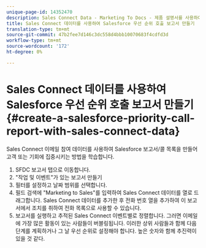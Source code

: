 ```yaml
---
unique-page-id: 14352470
description: Sales Connect Data - Marketing To Docs - 제품 설명서를 사용하여 Salesforce 우선 순위 호출 보고서 만들기
title: Sales Connect 데이터를 사용하여 Salesforce 우선 순위 호출 보고서 만들기
translation-type: tm+mt
source-git-commit: 47b2fee7d146c3dc558d4bbb10070683f4cdfd3d
workflow-type: tm+mt
source-wordcount: '172'
ht-degree: 0%

---
```



# Sales Connect 데이터를 사용하여 Salesforce 우선 순위 호출 보고서 만들기 {#create-a-salesforce-priority-call-report-with-sales-connect-data}

Sales Connect 이메일 참여 데이터를 사용하여 Salesforce 보고서/콜 목록을 만들어 고객 또는 기회에 집중시키는 방법을 학습합니다.

1. SFDC 보고서 탭으로 이동합니다.
1. &quot;작업 및 이벤트&quot;가 있는 보고서 만들기
1. 필터를 설정하고 날짜 범위를 선택합니다.
1. 필드 검색에 &quot;Marketing to Sales&quot;를 입력하여 Sales Connect 데이터를 열로 드래그합니다. Sales Connect 데이터를 추가한 후 전화 번호 열을 추가하여 이 보고서에서 조치를 취하여 전화 목록으로 사용할 수 있습니다.
1. 보고서를 실행하고 추적된 Sales Connect 이벤트별로 정렬합니다. 그러면 이메일에 가장 많은 활동이 있는 사람들이 버블링됩니다. 이러한 상위 사람들과 함께 다음 단계를 계획하거나 그 날 우선 순위로 설정해야 합니다. 높은 숫자와 함께 추진력이 있을 것 같다.

